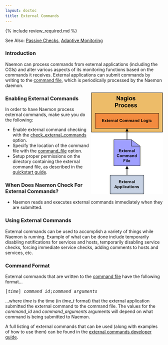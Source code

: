 ```yaml
---
layout: doctoc
title: External Commands
---
```


{% include review_required.md %}


<span class="glyphicon glyphicon-arrow-right"></span> See Also: <a href="passivechecks.html">Passive Checks</a>, <a href="adaptive.html">Adaptive Monitoring</a>

### Introduction

Naemon can process commands from external applications (including the CGIs) and alter various aspects of its monitoring functions based on the commands it receives.  External applications can submit commands by writing to the <a href="configmain.html#command_file">command file</a>, which is periodically processed by the Naemon daemon.

<img src="images/externalcommands.png" border="0" style="float: right;" alt="External Commands" title="External Commands">

### Enabling External Commands

In order to have Naemon process external commands, make sure you do the following:

<ul>
<li>Enable external command checking with the <a href="configmain.html#check_external_commands">check_external_commands</a> option.
<li>Specify the location of the command file with the <a href="configmain.html#command_file">command_file</a> option.
<li>Setup proper permissions on the directory containing the external command file, as described in the <a href="quickstart.html">quickstart guide</a>.
</ul>

### When Does Naemon Check For External Commands?

<ul>
<li>Naemon reads and executes external commands immediately when they are submitted.
</ul>

### Using External Commands

External commands can be used to accomplish a variety of things while Naemon is running.  Example of what can be done include temporarily disabling notifications for services and hosts, temporarily disabling service checks, forcing immediate service checks, adding comments to hosts and services, etc.

### Command Format

External commands that are written to the <a href="configmain.html#command_file">command file</a> have the following format...

<pre>
[<i>time</i>] <i>command_id</i>;<i>command_arguments</i>
</pre>

...where <i>time</i> is the time (in <i>time_t</i> format) that the external application submitted the external command to the command file.  The values for the <i>command_id</i> and <i>command_arguments</i> arguments will depend on what command is being submitted to Naemon.

A full listing of external commands that can be used (along with examples of how to use them) can be found in the
<a href="/documentation/developer/externalcommands/">external commands developer guide</a>.
